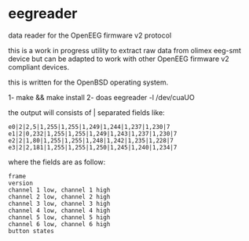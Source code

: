 # eegreader
data reader for the OpenEEG firmware v2 protocol

this is a work in progress utility to extract raw data from
olimex eeg-smt device but can be adapted to work with other
OpenEEG firmware v2 compliant devices.

this is written for the OpenBSD operating system.

1- make && make install
2- doas eegreader -l /dev/cuaUO

the output will consists of | separated fields like:

    e0|2|2,5|1,255|1,255|1,249|1,244|1,237|1,230|7
    e1|2|0,232|1,255|1,255|1,249|1,243|1,237|1,230|7
    e2|2|1,80|1,255|1,255|1,248|1,242|1,235|1,228|7
    e3|2|2,181|1,255|1,255|1,250|1,245|1,240|1,234|7

where the fields are as follow:

    frame
    version
    channel 1 low, channel 1 high
    channel 2 low, channel 2 high
    channel 3 low, channel 3 high
    channel 4 low, channel 4 high
    channel 5 low, channel 5 high
    channel 6 low, channel 6 high
    button states
